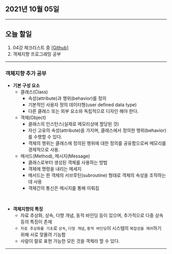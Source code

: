 

2021년 10월 05일
---

---

오늘 할일
----

1. 04강 체크리스트 중 [[Github]](https://github.com/narupee/WebDevCurriculum/blob/master/Quest04/Check/Check_list.md)
2. 객체지향 프로그래밍 공부

---

### 객체지향 추가 공부

- <b>기본 구성 요소</b> 
  - 클래스(Class)
    - 속성(attribute)과 행위(behavior)를 정의
    - 기본적인 사용자 정의 데이터형(user defined data type)
    - 다른 클래스 또는 외부 요소와 독립적으로 디자인 해야 한다.
  - 객체(Object)
    - 클래스의 인스턴스(실제로 메모리상에 할당된 것)
    - 자신 고유의 속성(attribute)을 가지며, 클래스에서 정의한 행위(behavior)를 수행할 수 있다.
    - 객체의 행위는 클래스에 정의된 행위에 대한 정의를 공유함으로써 메모리를 경제적으로 사용.
  - 메서드(Method), 메시지(Message)
    - 클래스로부터 생성된 객체를 사용하는 방법
    - 객체에 명령을 내리는 메세지
    - 메서드는 한 객체의 서브루틴(subroutine) 형태로 객체의 속성을 조작하는데 사용
    - 객체간의 통신은 메시지를 통해 이뤄짐
    
<br>

- <b>객체지향의 특징</b>
  - 자료 추상화, 상속, 다향 개념, 동적 바인딩 등이 있으며, 추가적으로 다중 상속 등의 특징이 존재
  - `자료 추상화를 기초`로 `상속`, `다형 개념`, `동적 바인딩`이 시스템의 `복잡성을 제어`하기 위해 서로 맞물려 기능함
  - 사람이 말로 표현 가능한 모든 것을 객체라 할 수 있다.
  

---

